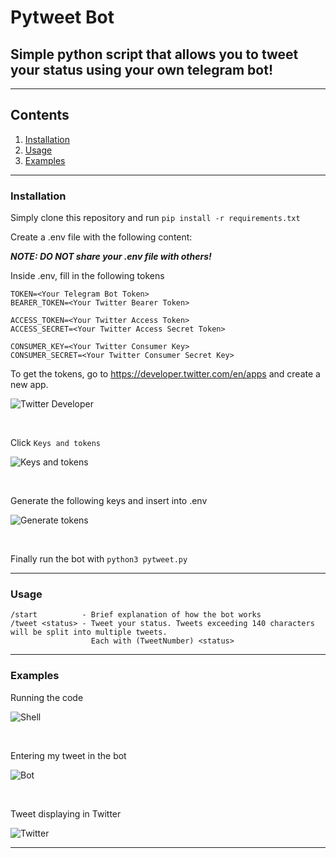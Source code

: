 # Pytweet Bot
## Simple python script that allows you to tweet your status using your own telegram bot!

---

## Contents

1. [Installation](#installation)
2. [Usage](#usage)
3. [Examples](#examples)

---

### Installation

Simply clone this repository and run  `pip install -r requirements.txt`

Create a .env file with the following content:

***NOTE: DO NOT share your .env file with others!***

Inside .env, fill in the following tokens
```
TOKEN=<Your Telegram Bot Token>
BEARER_TOKEN=<Your Twitter Bearer Token>

ACCESS_TOKEN=<Your Twitter Access Token>
ACCESS_SECRET=<Your Twitter Access Secret Token>

CONSUMER_KEY=<Your Twitter Consumer Key>
CONSUMER_SECRET=<Your Twitter Consumer Secret Key>
```

To get the tokens, go to https://developer.twitter.com/en/apps and create a new app.

![Twitter Developer](./img/Step1.png)

<br>

Click `Keys and tokens`

![Keys and tokens](./img/Step2.png)

<br>

Generate the following keys and insert into .env

![Generate tokens](./img/Step3.png)

<br>

Finally run the bot with `python3 pytweet.py`

---

### Usage
```
/start          - Brief explanation of how the bot works
/tweet <status> - Tweet your status. Tweets exceeding 140 characters will be split into multiple tweets. 
                  Each with (TweetNumber) <status>
```

---

### Examples

Running the code

![Shell](./img/shell.jpg)

<br>

Entering my tweet in the bot

![Bot](./img/telebot.jpg)

<br>

Tweet displaying in Twitter

![Twitter](./img/twitter.jpg)

---
